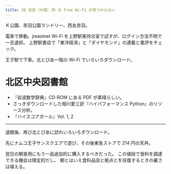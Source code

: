 ```yaml
---
title: 39 日目（大雨）JR の Free Wi-Fi が見つからない
---
```


Ｋ公園、赤羽公園ランドリー、西友赤羽。

電車で移動。jreastnet Wi-Fi を上野駅某待合室で試すが、ログイン方法不明で一旦退却。
上野駅書店で「東洋経済」と「ダイヤモンド」の連載と書評をチェック。

王子駅で下車。北とぴあ一階の Wi-Fi でいろいろダウンロード。

# 北区中央図書館

* 『岩波数学辞典』CD-ROM にある PDF が素晴らしい。
* さっきダウンロードした相川愛三訳『ハイパフォーマンス Python』のリソース分析。
* 『ハイスコアガール』Vol. 1, 2

---

退館後、再び北とぴあに訪れいろいろダウンロード。

先にナムコ王子サンスクエアで遊び、その後東急ストアで 214 円の天丼。

翌日の朝食用にもう一品追加的に購入するべきだった。
この値段で食料を調達できる機会は限定的だし、
朝とはいえ食料品店と拠点とを往復するときの暑さは堪える。
